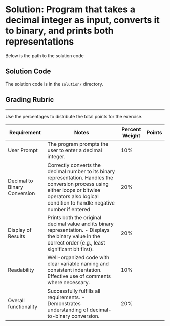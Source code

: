 # Solution: Program that takes a decimal integer as input, converts it to binary, and prints both representations

Below is the path to the solution code 

## Solution Code

The solution code is in the `solution/` directory.

## Grading Rubric
---
Use the percentages to distribute the total points for the exercise.

|**Requirement**|**Notes**|**Percent Weight**|**Points**|
|--|--|--|--|
|User Prompt|	The program prompts the user to enter a decimal integer.|10%|	|
|Decimal to Binary Conversion| Correctly converts the decimal number to its binary representation. Handles the conversion process using either loops or bitwise operators also logical condition to handle negative number if entered|20%|	|
|Display of Results	|Prints both the original decimal value and its binary representation. - Displays the binary value in the correct order (e.g., least significant bit first).|	20%|	|
|Readability|	Well-organized code with clear variable naming and consistent indentation. Effective use of comments where necessary.	|10%| |
|Overall functionality| Successfully fulfills all requirements. - Demonstrates understanding of decimal-to-binary conversion.|20%| |

